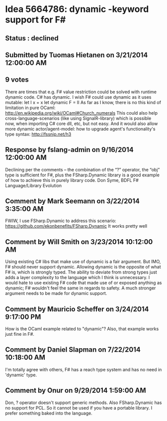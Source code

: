 # Idea 5664786: dynamic -keyword support for F# #

## Status : declined

## Submitted by Tuomas Hietanen on 3/21/2014 12:00:00 AM

## 9 votes

There are times that e.g. F# value restriction could be solved with runtime dynamic code. C# has dynamic.
I wish F# could use dynamic as it uses mutable:
let I x = x
let dynamic F = II
As far as I know, there is no this kind of limitation in pure OCaml:
http://en.wikipedia.org/wiki/OCaml#Church_numerals
This could also help cross-language-scenarios (like using SignalR-library) which is possible now, when importing C# core dll, etc, but not easy.
And it would also allow more dynamic actor/agent-model: how to upgrade agent's functionality's type syntax: http://fssnip.net/h3

## Response by fslang-admin on 9/16/2014 12:00:00 AM

Declining per the comments – the combination of the “?” operator, the “obj” type is sufficient for F#, plus the FSharp.Dynamic library is a good example of how to achieve this in purely library code.
Don Syme, BDFL F# Language/Library Evolution


## Comment by Mark Seemann on 3/22/2014 3:35:00 AM

FWIW, I use FSharp.Dynamic to address this scenario: https://github.com/ekonbenefits/FSharp.Dynamic
It works pretty well

## Comment by Will Smith on 3/23/2014 10:12:00 AM

Using existing C# libs that make use of dynamic is a fair argument. But IMO, F# should never support dynamic. Allowing dynamic is the opposite of what F# is, which is strongly typed. The ability to deviate from strong types just adds a layer complexity to the language which I think is unnecessary. I would hate to use existing F# code that made use of or exposed anything as dynamic; F# wouldn't feel the same in regards to safety.
A much stronger argument needs to be made for dynamic support.

## Comment by Mauricio Scheffer on 3/24/2014 9:17:00 PM

How is the OCaml example related to "dynamic"? Also, that example works just fine in F#.

## Comment by Daniel Slapman on 7/22/2014 10:18:00 AM

I'm totally agree with others, F# has a reach type system and has no need in 'dynamic' type.

## Comment by Onur on 9/29/2014 1:59:00 AM

Don, ? operator doesn't support generic methods. Also FSharp.Dynamic has no support for PCL.
So it cannot be used if you have a portable library. I prefer something baked into the language.
